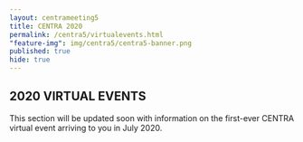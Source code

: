 ```yaml
---
layout: centrameeting5
title: CENTRA 2020
permalink: /centra5/virtualevents.html
"feature-img": img/centra5/centra5-banner.png
published: true
hide: true
---
```


## 2020 VIRTUAL EVENTS

This section will be updated soon with information on the first-ever CENTRA virtual event arriving to you in July 2020.
